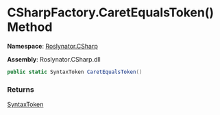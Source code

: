 # CSharpFactory\.CaretEqualsToken\(\) Method

**Namespace**: [Roslynator.CSharp](../../README.md)

**Assembly**: Roslynator\.CSharp\.dll

```csharp
public static SyntaxToken CaretEqualsToken()
```

### Returns

[SyntaxToken](https://docs.microsoft.com/en-us/dotnet/api/microsoft.codeanalysis.syntaxtoken)

